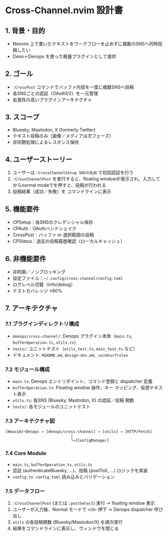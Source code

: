 # Cross‑Channel.nvim 設計書

## 1. 背景・目的
- Neovim 上で書いたテキストをワークフローを止めずに複数のSNSへ同時投稿したい  
- Deno＋Denops を使った軽量プラグインとして提供

## 2. ゴール
- `:CrossPost` コマンドでバッファ内容を一度に複数SNSへ投稿  
- 各SNSごとの認証（OAuth1/2）を一元管理  
- 拡張性の高いプラグインアーキテクチャ

## 3. スコープ
- Bluesky, Mastodon, X (formerly Twitter)
- テキスト投稿のみ（画像／メディアは次フェーズ）  
- 非同期処理によるレスポンス保持

## 4. ユーザーストーリー
1. ユーザーは `:CrossChannelSetup SNSの名前` で初回認証を行う  
2. `:CrossChannelPost` を実行すると、floating windowが表示され、入力してからnormal modeで<CR>を押すと、投稿が行われる  
3. 投稿結果（成功／失敗）を コマンドラインに表示

## 5. 機能要件
- CPSetup：各SNSのクレデンシャル保存  
- CPAuth：OAuthハンドシェイク  
- CrossPost：バッファ or 選択範囲の投稿  
- CPStatus：過去の投稿履歴確認（ローカルキャッシュ）

## 6. 非機能要件
- 非同期／ノンブロッキング  
- 設定ファイル：`~/.config/cross-channel/config.toml`  
- ログレベル切替（info/debug）  
- テストカバレッジ ≥80%

## 7. アーキテクチャ
### 7.1 プラグインディレクトリ構成
- `denops/cross-channel/`: Denops プラグイン本体（`main.ts`, `bufferOperation.ts`, `utils.ts`）
- `tests/`: ユニットテスト（`utils_test.ts`, `main_test.ts` など）
- ドキュメント: `README.md`, `design-doc.md`, `.windsurfrules`

### 7.2 モジュール構成
- `main.ts`: Denops エントリポイント、コマンド登録と dispatcher 定義
- `bufferOperation.ts`: Floating window 操作、キー マッピング、仮想テキスト表示
- `utils.ts`: 各SNS (Bluesky, Mastodon, X) の認証／投稿 関数
- `tests/`: 各モジュールのユニットテスト

### 7.3 アーキテクチャ図
```text
[Neovim]─Denops → [denops/cross-channel] → [utils] → [HTTP/Fetch]
                             │
                             └→[ConfigManager]
```

### 7.4 Core Module
- `main.ts`, `bufferOperation.ts`, `utils.ts`
- 認証 (authenticateBluesky, ...)、投稿 (postToX, ...) ロジックを実装
- `config.ts`: `config.toml` 読み込みとバリデーション

### 7.5 データフロー
1. `:CrossChannelPost` (または `:postSelect`) 実行 → floating window 表示
2. ユーザーが入力後、Normal モードで `<CR>` 押下 → Denops dispatcher 呼び出し
3. `utils` の各投稿関数 (Bluesky/Mastodon/X) を順次実行
4. 結果をコマンドラインに表示し、ウィンドウを閉じる

